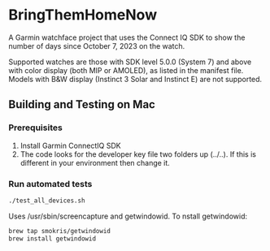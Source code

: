 # BringThemHomeNow

A Garmin watchface project that uses the Connect IQ SDK to show the number of days since October 7, 2023 on the watch.

Supported watches are those with SDK level 5.0.0 (System 7) and above with color display (both MIP or AMOLED), as listed in the manifest file. Models with B&W display (Instinct 3 Solar and Instinct E) are not supported.

## Building and Testing on Mac

### Prerequisites
1. Install Garmin ConnectIQ SDK
2. The code looks for the developer key file two folders up (../..). If this is different in your environment then change it.

### Run automated tests
```bash
./test_all_devices.sh
```

Uses /usr/sbin/screencapture and getwindowid.
To nstall getwindowid:

```bash
brew tap smokris/getwindowid
brew install getwindowid

